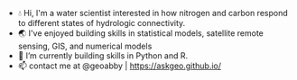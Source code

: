 - :droplet: Hi, I'm a water scientist interested in how nitrogen and carbon respond to different states of hydrologic connectivity.
- :earth_asia: I've enjoyed building skills in statistical models, satellite remote sensing, GIS, and numerical models
- 🌱 I’m currently building skills in Python and R.
- 📫 contact me at @geoabby | https://askgeo.github.io/

<!---
askgeo/askgeo is a ✨ special ✨ repository because its `README.md` (this file) appears on your GitHub profile.
You can click the Preview link to take a look at your changes.
--->
